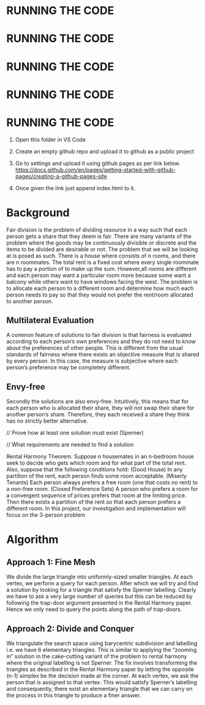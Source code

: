 # RUNNING THE CODE

# RUNNING THE CODE

# RUNNING THE CODE

# RUNNING THE CODE

# RUNNING THE CODE

1. Open this folder in VS Code
2. Create an empty github repo and upload it to github as a public project
3. Go to settings and upload it using github pages as per link below.
   https://docs.github.com/en/pages/getting-started-with-github-pages/creating-a-github-pages-site

4. Once given the link just append index.html to it.

# Background

Fair division is the problem of dividing resource in a way such that each person gets a share that they deem is fair. There are many variants of the problem where the goods may be continuously divisible or discrete and the items to be divided are desirable or not.
The problem that we will be looking at is posed as such. There is a house where consists of n rooms, and there are n roommates. The total rent is a fixed cost where every single roommate has to pay a portion of to make up the sum. However,all rooms are different and each person may want a particular room more because some want a balcony while others want to have windows facing the west.
The problem is to allocate each person to a different room and determine how much each person needs to pay so that they would not prefer the rent/room allocated to another person.

## Multilateral Evaluation

A common feature of solutions to fair division is that fairness is evaluated according to each person’s own preferences and they do not need to know about the preferences of other people. This is different from the usual standards of fairness where there exists an objective measure that is shared by every person. In this case, the measure is subjective where each person’s preference may be completely different.

## Envy-free

Secondly the solutions are also envy-free. Intuitively, this means that for each person who is allocated their share, they will not swap their share for another person’s share. Therefore, they each received a share they think has no strictly better alternative.

// Prove how at least one solution must exist (Sperner)

// What requirements are needed to find a solution

Rental Harmony Theorem. Suppose n housemates in an n-bedroom house seek to decide who gets which room and for what part of the total rent. Also, suppose that the following conditions hold:
(Good House) In any partition of the rent, each person finds some room acceptable.
(Miserly Tenants) Each person always prefers a free room (one that costs no rent) to a non-free room.
(Closed Preference Sets) A person who prefers a room for a convergent sequence of prices prefers that room at the limiting price.
Then there exists a partition of the rent so that each person prefers a different room.
In this project, our investigation and implementation will focus on the 3-person problem

# Algorithm

## Approach 1: Fine Mesh

We divide the large triangle into uniformly-sized smaller triangles. At each vertex, we perform a query for each person. After which we will try and find a solution by looking for a triangle that satisfy the Sperner labelling.
Clearly we have to ask a very large number of queries but this can be reduced by following the trap-door argument presented in the Rental Harmony paper. Hence we only need to query the points along the path of trap-doors.

## Approach 2: Divide and Conquer

We triangulate the search space using barycentric subdivision and labelling i.e. we have 6 elementary triangles. This is similar to applying the “zooming in” solution in the cake-cutting variant of the problem to rental harmony where the original labelling is not Sperner. The fix involves transforming the triangles as described in the Rental Harmony paper by letting the opposite (n-1) simplex be the decision made at the corner.
At each vertex, we ask the person that is assigned to that vertex. This would satisfy Sperner’s labelling and consequently, there exist an elementary triangle that we can carry on the process in this triangle to produce a finer answer.
